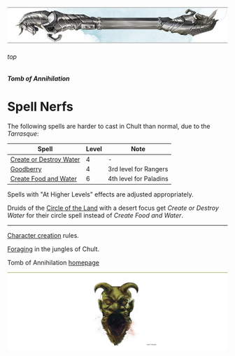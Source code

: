 
![immovable rod](/images/immovable-rod.jpg)

###### top


##### Tomb of Annihilation
# Spell Nerfs

The following spells are harder to cast in Chult than normal, due to the _Tarrasque_:

|Spell|Level|Note|
|-|-|-|
|[Create or Destroy Water](http://5thsrd.org/spellcasting/spells/create_or_destroy_water/)|4|-|
|[Goodberry](http://5thsrd.org/spellcasting/spells/goodberry/)|4|3rd level for Rangers|
|[Create Food and Water](http://5thsrd.org/spellcasting/spells/create_food_and_water/)|6|4th level for Paladins|

Spells with "At Higher Levels" effects are adjusted appropriately.

Druids of the [Circle of the Land](https://5thsrd.org/character/classes/druid/#circle-of-the-land) with a desert focus get _Create or Destroy Water_ for their circle spell instead of _Create Food and Water_.

---

[Character creation](character_creation.md#top) rules.

[Foraging](/tomb_of_annihilation/player_notes/travelling.md#foraging-food-and-water) in the jungles of Chult.

Tomb of Annihilation [homepage](README.md#top)

![the end](/images/toa-end.jpg)
